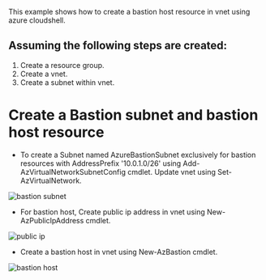 This example shows how to create a bastion host resource in vnet using azure cloudshell.

## Assuming the following steps are created:
1. Create a resource group.
2. Create a vnet.
3. Create a subnet within vnet.

# Create a Bastion subnet and bastion host resource


* To create a Subnet named AzureBastionSubnet exclusively for bastion resources with AddressPrefix '10.0.1.0/26' using Add-AzVirtualNetworkSubnetConfig cmdlet. Update vnet using Set-AzVirtualNetwork.

![bastion subnet](https://github.com/user-attachments/assets/033e26df-3a04-467b-bd21-199954482a1a)

* For bastion host, Create public ip address in vnet using New-AzPublicIpAddress cmdlet.
  
![public ip](https://github.com/user-attachments/assets/eb908b1a-798b-435a-a720-0f5ce866a4c8)

* Create a bastion host in vnet using New-AzBastion cmdlet.

![bastion host](https://github.com/user-attachments/assets/67f090c8-1bff-4db1-bda3-a26744a75a03)
